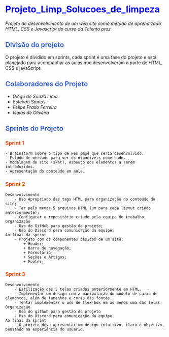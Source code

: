 # <font color="blue">**Projeto_Limp_Solucoes_de_limpeza**</font>
_Projeto de desenvolvimento de um web site  como método de aprendizado HTML, CSS e Javascript do curso da Talento proz_


## <font color="RoyalBlue">Divisão do projeto</font>
O projeto é dividido em sprints, cada sprint é uma fase do projeto e está planejado para acompanhar as aulas que desenvolveram a parte de HTML, CSS e javaScript.

## <font color="RoyalBlue">Colaboradores do Projeto</font>
+ _Diego de Souza Lima_  
+ _Estevão Santos_  
+ _Felipe Prado Ferreira_  
+ _Isaias de Oliveira_ 

## <font color="RoyalBlue">Sprints do Projeto</font>

### <font color="OrangeRed">Sprint 1</font>
    - Brainstorm sobre o tipo de web page que seria desenvolvido.  
    - Estudo de mercado para ver os diponiveis nomercado.  
    - Modelagem do site (sket), esbouço dos elementos a serem introduzidos.  
    - Apresentação do conteúdo em aula.


### <font color="OrangeRed">Sprint 2</font>
    Desenvolvimento
        - Uso Apropriado das tags HTML para organização do conteúdo do site;
        - Ter pelo menos 5 arquivos HTML (um para cada layout criado anteriormente);
        - Configurar o repositório criado pela equipe de trabalho;
    Organização
        - Uso do GitHub para gestão do projeto;
        - Uso do Discord para comunicação da equipe;
    Ao final da sprint
        - Projeto com os componentes básicos de um site:
            + Header;
            + Barra de navegação;
            + Formulário;
            + Seções e Artigos;
            + Footer;


### <font color="OrangeRed">Sprint 3</font>
    Desenvolvimento
        - Estilização das 5 telas criadas anteriormente em HTML.
        - Implementar um design com a manipulação do modelo de caixa de elementos, além de tamanhos e cores das fontes.
        - Tentar implementar o uso de flex-box em ao menos uma das telas
    Organização
        - Uso do github para gestão do projeto
        - Uso do Discord para comunicação da equipe.
    Ao final da sprint
        - O projeto deve apresentar um design intuitivo, claro e objetivo, pensando na experiência do usuario.
